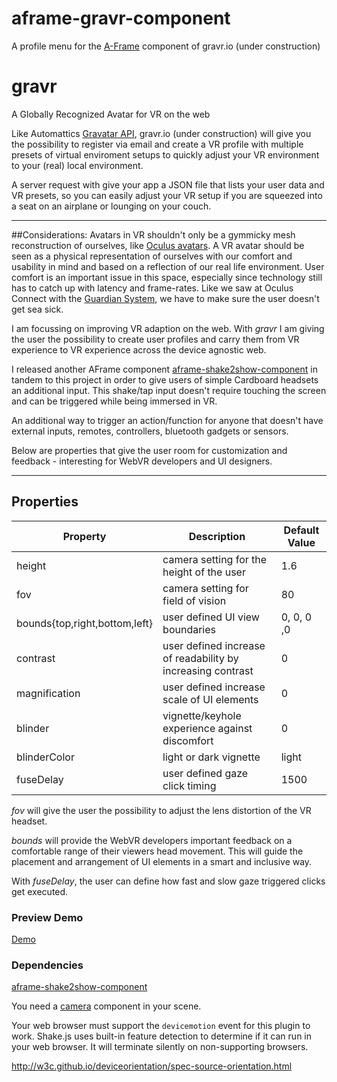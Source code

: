 # aframe-gravr-component
A profile menu for the [A-Frame](https://aframe.io) component of gravr.io (under construction) 

# gravr
A Globally Recognized Avatar for VR on the web


Like Automattics [Gravatar API](https://www.gravatar.com), gravr.io (under construction) will give you the possibility to register via email and create a VR profile with multiple presets of virtual enviroment setups to quickly adjust your VR environment to your (real) local environment.


A server request with give your app a JSON file that lists your user data and VR presets, so you can easily adjust your VR setup if you are squeezed into a seat on an airplane or lounging on your couch.


---


##Considerations:
Avatars in VR shouldn't only be a gymmicky mesh reconstruction of ourselves, like [Oculus avatars](http://www.theverge.com/2016/10/6/13177082/oculus-rift-avatars-vr-virtual-reality/in/12953919). A VR avatar should be seen as a physical representation of ourselves with our comfort and usability in mind and based on a reflection of our real life environment.
User comfort is an important issue in this space, especially since technology still has to catch up with latency and frame-rates. Like we saw at Oculus Connect with the [Guardian System](https://www.youtube.com/watch?v=g95GpyaI1e8&index=10&list=PLL2xVXGs1SP7RjXUBwur43flR7tRcbYLD), we have to make sure the user doesn't get sea sick.


I am focussing on improving VR adaption on the web. With _gravr_ I am giving the user the possibility to create user profiles and carry them from VR experience to VR experience across the device agnostic web.


I released another AFrame component [aframe-shake2show-component](https://github.com/rdub80/aframe-shake2show-component)
in tandem to this project in order to give users of simple Cardboard headsets an additional input. This shake/tap input doesn't require touching the screen and can be triggered while being immersed in VR.


An additional way to trigger an action/function for anyone that doesn't have external inputs, remotes, controllers, bluetooth gadgets or sensors. 


Below are properties that give the user room for customization and feedback - interesting for WebVR developers and UI designers.


---




## Properties


| Property                       | Description                                                    | Default Value |
| ----------------------------   | ------------------------------------------------------------   | ------------- |
| height                         | camera setting for the height of the user                      | 1.6           |
| fov                            | camera setting for field of vision                             | 80            |
| bounds{top,right,bottom,left}  | user defined UI view boundaries                                | 0, 0, 0 ,0    |
| contrast                       | user defined increase of readability by increasing contrast    | 0             |
| magnification                  | user defined increase scale of UI elements                     | 0             |
| blinder                        | vignette/keyhole experience against discomfort                 | 0             |
| blinderColor                   | light or dark vignette                                         | light         |
| fuseDelay                      | user defined gaze click timing                                 | 1500          |




_fov_ will give the user the possibility to adjust the lens distortion of the VR headset.


_bounds_ will provide the WebVR developers important feedback on a comfortable range of their viewers head movement. This will guide the placement and arrangement of UI elements in a smart and inclusive way.


With _fuseDelay_, the user can define how fast and slow gaze triggered clicks get executed.



### Preview Demo


[Demo](http://rolanddubois.com/webvr/gravr-component/)


### Dependencies


[aframe-shake2show-component](https://github.com/rdub80/aframe-shake2show-component)


You need a [camera](https://aframe.io/docs/0.3.0/components/camera.html) component in your scene. 


Your web browser must support the `devicemotion` event for this plugin to work. Shake.js uses built-in feature detection to determine if it can run in your web browser. It will terminate silently on non-supporting browsers.


http://w3c.github.io/deviceorientation/spec-source-orientation.html




